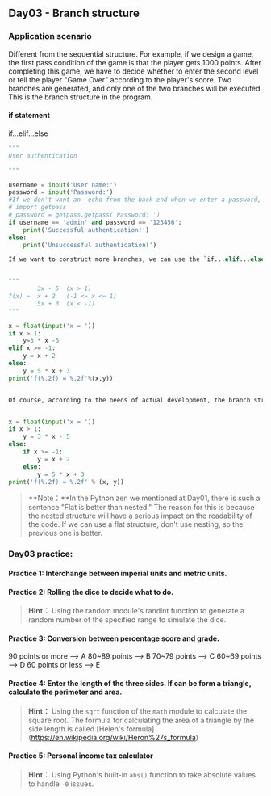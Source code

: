 ﻿
## Day03 - Branch structure

### Application scenario

Different from the sequential structure. For example, if we design a game, the first pass condition of the game is that the player gets 1000 points. After completing this game, we have to decide whether to enter the second level or tell the player "Game Over" according to the player's score. Two branches are generated, and only one of the two branches will be executed. This is the branch structure in the program.

#### if statement

if...elif...else

```Python
"""
User authentication

"""

username = input('User name:')
password = input('Password:')
#If we don't want an  echo from the back end when we enter a password, we can use the getpass function of the getpass module.
# import getpass
# password = getpass.getpass('Password: ')
if username == 'admin' and password == '123456':
	print('Successful authentication!')
else:
	print('Unsuccessful authentication!')

If we want to construct more branches, we can use the `if...elif...else...` structure, such as the following piecewise function to evaluate.
```

```Python

"""
        3x - 5  (x > 1)
f(x) =  x + 2   (-1 <= x <= 1)
        5x + 3  (x < -1)
"""

x = float(input('x = '))
if x > 1:
    y=3 * x -5
elif x >= -1:
    y = x + 2
else:
    y = 5 * x + 3
print('f(%.2f) = %.2f'%(x,y))


Of course, according to the needs of actual development, the branch structure can be nested, and the above code can alsi be written as follows:
```

```Python

x = float(input('x = '))
if x > 1:
    y = 3 * x - 5
else:
    if x >= -1:
        y = x + 2
    else:
        y = 5 * x + 3
print('f(%.2f) = %.2f' % (x, y))
```
> **Note：**In the Python zen we mentioned at Day01, there is such a sentence "Flat is better than nested." The reason for this is because the nested structure will have a serious impact on the readability of the code. If we can use a flat structure, don't use nesting, so the previous one is better.

### Day03 practice:

#### Practice 1: Interchange between imperial units and metric units.

#### Practice 2: Rolling the dice to decide what to do.

> **Hint：** Using the random module's randint function to generate a random number of the specified range to simulate the dice.

#### Practice 3: Conversion between percentage score and grade.

90 points or more    --> A
80~89 points         --> B
70~79 points	     --> C
60~69 points         --> D
60 points or less    --> E

#### Practice 4: Enter the length of the three sides. If can be form a triangle, calculate the perimeter and area.

> **Hint：** Using the `sqrt` function of the `math` module to calculate the square root. The formula for calculating the area of a triangle by the side length is called [Helen's formula] (https://en.wikipedia.org/wiki/Heron%27s_formula)

#### Practice 5: Personal income tax calculator

> **Hint：** Using Python's built-in `abs()` function to take absolute values to handle `-0` issues.




